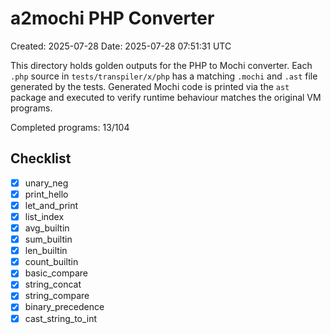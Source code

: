# a2mochi PHP Converter

Created: 2025-07-28
Date: 2025-07-28 07:51:31 UTC

This directory holds golden outputs for the PHP to Mochi converter. Each `.php`
source in `tests/transpiler/x/php` has a matching `.mochi` and `.ast` file
generated by the tests. Generated Mochi code is printed via the `ast` package
and executed to verify runtime behaviour matches the original VM programs.

Completed programs: 13/104

## Checklist
- [x] unary_neg
- [x] print_hello
- [x] let_and_print
- [x] list_index
- [x] avg_builtin
- [x] sum_builtin
- [x] len_builtin
- [x] count_builtin
- [x] basic_compare
- [x] string_concat
- [x] string_compare
- [x] binary_precedence
- [x] cast_string_to_int
